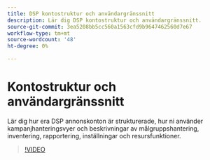 ```yaml
---
title: DSP kontostruktur och användargränssnitt
description: Lär dig DSP kontostruktur och användargränssnitt.
source-git-commit: 3ea5208bb5cc560a1563cfd9b9647462560d7e67
workflow-type: tm+mt
source-wordcount: '48'
ht-degree: 0%

---
```


# Kontostruktur och användargränssnitt

Lär dig hur era DSP annonskonton är strukturerade, hur ni använder kampanjhanteringsvyer och beskrivningar av målgruppshantering, inventering, rapportering, inställningar och resursfunktioner.

>[!VIDEO](https://video.tv.adobe.com/v/339206)
